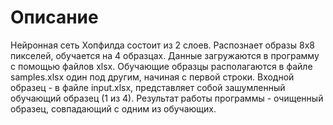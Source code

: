 # Описание
Нейронная сеть Хопфилда состоит из 2 слоев. Распознает образы 8х8 пикселей, обучается на 4 образцах. Данные загружаются в программу с помощью файлов xlsx. Обучающие образцы располагаются в файле samples.xlsx один под другим, начиная с первой строки. Входной образец - в файле input.xlsx, представляет собой зашумленный обучающий образец (1 из 4). Результат работы программы - очищенный образец, совпадающий с одним из обучающих.
